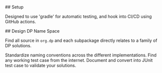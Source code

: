 \## Setup



Designed to use 'gradle' for automatic testing, and hook into CI/CD using GitHub actions.



\## Design DP Name Space



Find all source in `org.dp` and each subpackage directly relates to a family of DP solutions.



Standardize naming conventions across the different implementations. Find any working test case from the internet. Document and convert into JUnit test case to validate your solutions.



